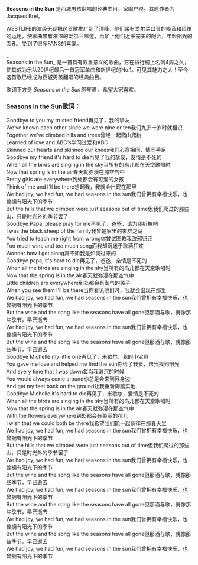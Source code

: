 

**Seasons in the Sun** 是西城男孩翻唱的经典曲目，家喻户晓。其原作者为Jacques Brel。

  
WESTLIFE的演绎无疑把这首歌推广到了顶峰，他们带有爱尔兰口音的嗓音和风笛的运用，使歌曲带有浓浓的爱尔兰味道，再加上他们近乎完美的配合，年轻阳光的面孔，受到了很多FANS的喜爱。

_  
Seasons in the Sun_
是一首具有双重意义的歌曲，它在排行榜上名列4周之久，使其成为乐队20世纪最后一首冠军单曲和新世纪的No.1。可见其魅力之大！至今这首歌已经成为西城男孩翻唱的经典曲目。

  
歌词下方是 _Seasons in the Sun钢琴谱_ ，希望大家喜欢。

### Seasons in the Sun歌词：

Goodbye to you my trusted friend再见了，我的挚友  
We've known each other since we were nine or ten我们九岁十岁时就相识  
Together we've climbed hills and trees曾经一起爬山爬树  
Learned of love and ABC's学习过爱和ABC  
Skinned our hearts and skinned our knees我们心意相同，情同手足  
Goodbye my friend it's hard to die再见了我的挚友，友情是不死的  
When all the birds are singing in the sky当所有的鸟儿都在天空歌唱时  
Now that spring is in the air春天就弥漫在那空气中  
Pretty girls are everywhere到处都会有可爱的女孩  
Think of me and I'll be there想起我，我就会出现在那里  
We had joy, we had fun, we had seasons in the sun我们曾拥有幸福快乐，也曾拥有阳光下的季节  
But the hills that we climbed were just seasons out of
time但我们爬过的那些山，只是时光外的季节罢了  
Goodbye Papa, please pray for me再见了，爸爸，请为我祈祷吧  
I was the black sheep of the family我曾是家里的害群之马  
You tried to teach me right from wrong你曾试图教我改邪归正  
Too much wine and too much song而我却沉迷于歌酒狂欢  
Wonder how I got along真不知我是如何过来的  
Goodbye papa, it's hard to die再见了，爸爸，亲情是不死的  
When all the birds are singing in the sky当所有的鸟儿都在天空歌唱时  
Now that the spring is in the air春天就弥漫在那空气中  
Little children are everywhere到处都会有淘气的孩子  
When you see them I'll be there当你看见他们时，我就会出现在那里  
We had joy, we had fun, we had seasons in the sun我们曾拥有幸福快乐，也曾拥有阳光下的季节  
But the wine and the song like the seasons have all gone但那酒与歌，就像那些季节，早已逝去  
We had joy, we had fun, we had seasons in the sun我们曾拥有幸福快乐，也曾拥有阳光下的季节  
But the wine and the song like the seasons have all gone但那酒与歌，就像那些季节，早已逝去  
Goodbye Michelle my little one再见了，米歇尔，我的小宝贝  
You gave me love and helped me find the sun你给了我爱，帮我找到阳光  
And every time that I was down每当我消沉的时候  
You would always come around你总是会来到我身边  
And get my feet back on the ground让我重新脚踏实地  
Goodbye Michelle it's hard to die再见了，米歇尔，爱情是不死的  
When all the birds are singing in the sky当所有的鸟儿都在天空歌唱时  
Now that the spring is in the air春天就弥漫在那空气中  
With the flowers everywhere到处都会有美丽的花儿  
I wish that we could both be there我希望我们能一起徜徉在那春天里  
We had joy, we had fun, we had seasons in the sun我们曾拥有幸福快乐，也曾拥有阳光下的季节  
But the hills that we climbed were just seasons out of
time但我们爬过的那些山，只是时光外的季节罢了  
We had joy, we had fun, we had seasons in the sun我们曾拥有幸福快乐，也曾拥有阳光下的季节  
But the wine and the song like the seasons have all gone但那酒与歌，就像那些季节，早已逝去  
We had joy, we had fun, we had seasons in the sun我们曾拥有幸福快乐，也曾拥有阳光下的季节  
But the wine and the song like the seasons have all gone但那酒与歌，就像那些季节，早已逝去  
We had joy, we had fun, we had seasons in the sun我们曾拥有幸福快乐，也曾拥有阳光下的季节  
But the wine and the song like the seasons have all gone但那酒与歌，就像那些季节，早已逝去  
We had joy, we had fun, we had seasons in the sun我们曾拥有幸福快乐，也曾拥有阳光下的季节

